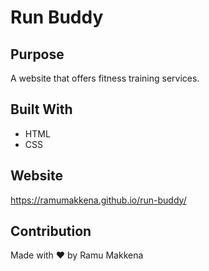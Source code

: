 # Run Buddy

## Purpose
A website that offers fitness training services.

## Built With
* HTML
* CSS

## Website
https://ramumakkena.github.io/run-buddy/

## Contribution
Made with ❤️ by Ramu Makkena
